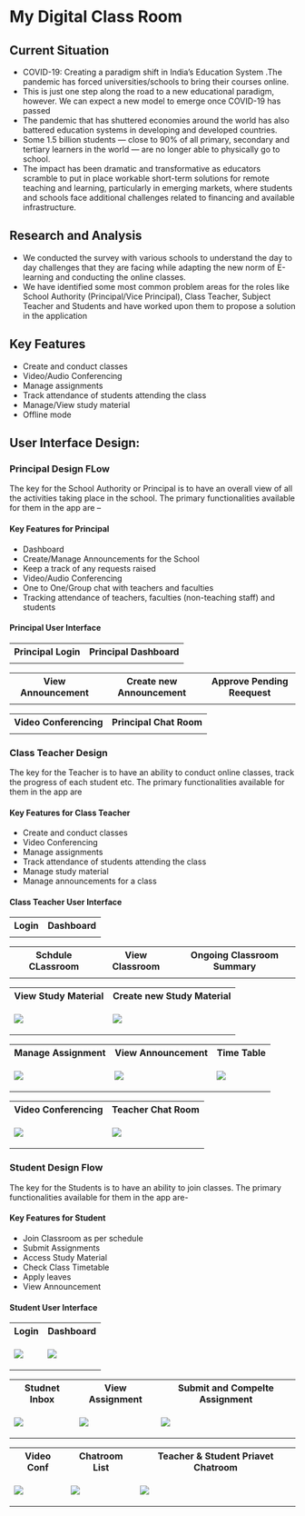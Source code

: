 # My Digital Class Room



## Current Situation 
- COVID-19: Creating a paradigm shift in India’s Education System .The pandemic has forced universities/schools to bring their courses online.
- This is just one step along the road to a new educational paradigm, however. We can expect a new model to emerge once COVID-19 has passed
- The pandemic that has shuttered economies around the world has also battered education systems in developing and developed countries.
- Some 1.5 billion students — close to 90% of all primary, secondary and tertiary learners in the world — are no longer able to physically go to school.
- The impact has been dramatic and transformative as educators scramble to put in place workable short-term solutions for remote teaching and learning, particularly in emerging markets, where students and schools face additional challenges related to financing and available infrastructure.

##  Research and Analysis
- We conducted the survey with various schools to understand the day to day challenges that they are facing while adapting the new norm of E-learning and conducting the online classes. 
- We have identified some most common problem areas for the roles like School Authority (Principal/Vice Principal), Class Teacher, Subject Teacher and Students and have worked upon them to propose a solution in the application


##  Key Features 

-	Create and conduct classes
-	Video/Audio Conferencing
-	Manage assignments 
-	Track attendance of students attending the class
-	Manage/View study material
- Offline mode 


## User Interface Design:
 ### Principal Design FLow 
 The key for the School Authority or Principal is to have an overall view of all the activities taking place in the school. The primary functionalities available for them in the app are –
####  Key Features for Principal
-	Dashboard 
- Create/Manage Announcements for the School
-	Keep a track of any requests raised
- Video/Audio Conferencing
-	One to One/Group chat with teachers and faculties
-	Tracking attendance of teachers, faculties (non-teaching staff) and students

 #### Principal User Interface


 <table>
 <th>Principal Login</th>
  <th>Principal Dashboard</th>
 <tr>
   <td>
    <img src="./images/Login_Page_-_Principal.png" alt="">   
   </td>
  <td>
   <img src="./images/Dashboard_-_Principal.png" alt="">     
   </td>
</tr>
</table>

 <table>
 <th>View Announcement</th>
 <th>Create new Announcement</th>
  <th>Approve Pending Reequest</th>

 <tr>
   <td>
  <img src="./images/View_Announcements_-_Principal.png" alt="">     
   
   </td>
  <td>
   <img src="./images/Create_Announcement_-_Teacher.png" alt="">     
   
   </td>
     <td>
   <img src="./images/Approve_leaves_-_Teacher.png" alt=""> 
   </td>
</tr>
</table>

 <table>
 <th>Video Conferencing</th>
 <th>Principal Chat Room</th>
 <tr>
   <td>
  <img src="./images/Video_conf.png" alt="">
  </td>
 <td>
  <img src="./images/Chat_Room_-_Principal.png" alt="">
  </td>
</tr>
</table>

 ### Class Teacher Design 
The key for the Teacher is to have an ability to conduct online classes, track the progress of each student etc. The primary functionalities available for them in the app are 

####  Key Features for Class Teacher

-	Create and conduct classes
-	Video Conferencing
-	Manage assignments 
-	Track attendance of students attending the class
-	Manage study material
-	Manage announcements for a class

 #### Class Teacher User Interface

<table>
 <th>Login</th>
 <th>Dashboard</th>
 <tr>
   <td>
    <img src="./images/Login_Page_-_Teacher.png" alt="">
  </td>
 <td>
    <img src="./images/Dashboard_-_Teacher.png" alt="">
  </td>
</tr>
</table>
<table>
  <th>Schdule CLassroom</th>
 <th>View Classroom</th>
  <th>Ongoing Classroom Summary</th>

 <tr>
 <td>
  <img src="./images/Schedule_Classroom_-_Teacher.png" alt="">
  </td>
   <td>
  <img src="./images/XX_-_Student_Landing_Page.png" alt="">
  </td>
  <td>
  <img src="./images/Class_Summary_-_Teacher.png" alt="">
  </td>
 
 
</tr>
</table>

<table>
 <th>View Study Material</th>
 <th>Create new Study Material</th>
 <tr>
   <td>
  
   ![](/images/Study_material_-_Manage_-_Teacher.png)
   
  </td>
 <td>
  
   ![](/images/create_study.png)
   
  </td>
 
</tr>
</table>

<table>
 <th>Manage Assignment</th>
 <th>View Announcement</th>
 <th>Time Table</th>
 <tr>
   <td>
  
   ![](/images/create_Ass.png)
   
  </td>
 <td>
  
   ![](/images/View_Announcements_-_Teacher.png)
   
  </td>
 <td>
  
   ![](/images/View_Timetable_-_Teacher.png)
   
  </td>
</tr>
</table>

 <table>
 <th>Video Conferencing</th>
 <th>Teacher Chat Room</th>
 <tr>
   <td>
  
   ![](/images/Video_conf.png)
   
  </td>
 <td>
  
   ![](/images/XX_-_Public_Chat_-_Teacher.png)
   
  </td>
</tr>
</table>

 ### Student Design Flow
The key for the Students is to have an ability to join classes. The primary functionalities available for them in the app are-
####  Key Features for Student

-	Join Classroom as per schedule
-	Submit Assignments
- Access Study Material
-	Check Class Timetable
-	Apply leaves
-	View Announcement

 #### Student User Interface

<table>
 <th>Login</th>
 <th>Dashboard</th>
 <tr>
   <td>
  
   ![](/images/Login_Page_-_Student.png)
   
  </td>
 <td>
  
   ![](/images/Dashboard_-_Student.png)
   
  </td>
</tr>
</table>
 

<table>
 <th>Studnet Inbox</th>
 <th>View Assignment</th>
 <th>Submit and Compelte Assignment</th>
 <tr>
   <td>
  
   ![](/images/Studnet_inbox.png)
   
  </td>
 <td>
  
   ![](/images/Assignments_-_View_-_Student.png)
   
  </td>
   <td>
  
   ![](/images/Assignments_-_Submit_-_Student.png)
   
  </td>
</tr>
</table>


<table>
 <th>Video Conf</th>
 <th>Chatroom List</th>
 <th>Teacher & Student Priavet Chatroom</th>
 <tr>
   <td>
  
   ![](/images/Video_conf.png)
   
  </td>
<td>
  
   ![](/images/Student_List_-_Teacher.png)
   
  </td>
   <td>
  
   ![](/images/Chat_Room_-_Student.png)
   
  </td>
</tr>
</table>
